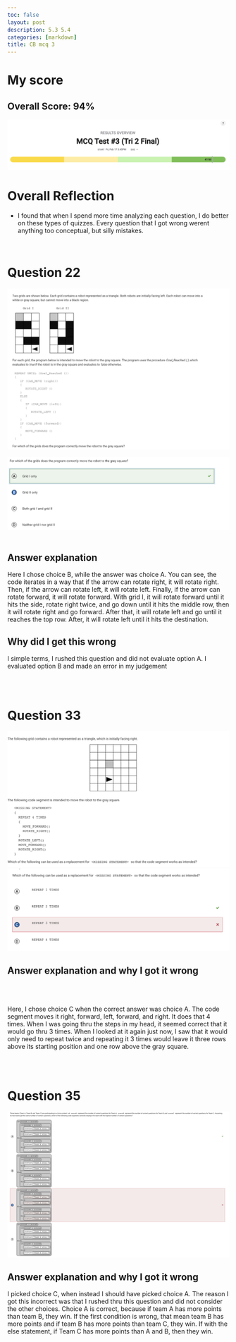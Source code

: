 ```yaml
---
toc: false
layout: post
description: 5.3 5.4 
categories: [markdown]
title: CB mcq 3 
---
```

>
# My score 
## Overall Score: 94%

![Image](../images/CB3score.png)

# Overall Reflection
- I found that when I spend more time analyzing each question, I do better on these types of quizzes. Every question that I got wrong werent anything too conceptual, but silly mistakes. 


<br>

# Question 22 

![Image](../images/CB3q22.png)

![Image](../images/CBq22a.png)
<br>
<br>

## Answer explanation
Here I chose choice B, while the answer was choice A. You can see, the code iterates in a way that if the arrow can rotate right, it will rotate right. Then, if the arrow can rotate left, it will rotate left. Finally, if the arrow can rotate forward, it will rotate forward. With grid I, it will rotate forward until it hits the side, rotate right twice, and go down until it hits the middle row, then it will rotate right and go forward. After that, it will rotate left and go until it reaches the top row. After, it will rotate left until it hits the destination. 

## Why did I get this wrong
I simple terms, I rushed this question and did not evaluate option A. I evaluated option B and made an error in my judgement

<br>
<br>

# Question 33 
![Image](../images/CB3q33.png)
![Image](../images/CB3q33a.png)

## Answer explanation and why I got it wrong

<br>
<br>


Here, I chose choice C when the correct answer was choice A. The code segment moves it right, forward, left, forward, and right. It does that 4 times. When I was going thru the steps in my head, it seemed correct that it would go thru 3 times. When I looked at it again just now, I saw that it would only need to repeat twice and repeating it 3 times would leave it three rows above its starting position and one row above the gray square.

<br>
<br>


# Question 35

![Image](../images/CB3q35.png)
<br>

## Answer explanation and why I got it wrong

I picked choice C, when instead I should have picked choice A. The reason I got this incorrect was that I rushed thru this question and did not consider the other choices. Choice A is correct, because if team A has more points than team B, they win. If the first condition is wrong, that mean team B has more points and if team B has more points than team C, they win. If with the else statement, if Team C has more points than A and B, then they win. 

>
